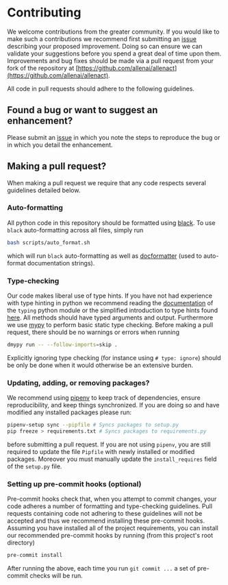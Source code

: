 # Contributing

We welcome contributions from the greater community. If you would like to make such a contributions we recommend first submitting an [issue](https://github.com/allenai/allenact/issues) describing your proposed improvement.
Doing so can ensure we can validate your suggestions before you spend a great deal of time
upon them. Improvements and bug fixes should be made via a pull request
from your fork of the repository at [https://github.com/allenai/allenact](https://github.com/allenai/allenact).
 
All code in pull requests should adhere to the following guidelines.

## Found a bug or want to suggest an enhancement?

Please submit an [issue](https://github.com/allenai/allenact/issues) in which you note the steps
to reproduce the bug or in which you detail the enhancement.

## Making a pull request?

When making a pull request we require that any code respects several guidelines detailed below.

### Auto-formatting

All python code in this repository should be formatted using [black](https://black.readthedocs.io/en/stable/).
To use `black` auto-formatting across all files, simply run
```bash
bash scripts/auto_format.sh
``` 
which will run `black` auto-formatting as well as [docformatter](https://pypi.org/project/docformatter/) (used
to auto-format documentation strings).

### Type-checking

Our code makes liberal use of type hints. If you have not had experience with type hinting in python we recommend
reading the [documentation](https://docs.python.org/3/library/typing.html) of the `typing` python module or the 
simplified introduction to type hints found [here](https://www.python.org/dev/peps/pep-0483/). All methods should
have typed arguments and output. Furthermore we use [mypy](https://mypy.readthedocs.io/en/stable/) to perform 
basic static type checking. Before making a pull request, there should be no warnings or errors when running
```bash
dmypy run -- --follow-imports=skip .
```
Explicitly ignoring type checking (for instance using `# type: ignore`) should be only be done when it would otherwise
be an extensive burden.

### Updating, adding, or removing packages?

We recommend using [pipenv](https://pipenv.kennethreitz.org/en/latest/) to keep track
of dependencies, ensure reproducibility, and keep things synchronized. If you are
doing so and have modified any installed packages please run:
```bash
pipenv-setup sync --pipfile # Syncs packages to setup.py
pip freeze > requirements.txt # Syncs packages to requirements.py
``` 
before submitting a pull request. If you are not using `pipenv`, you are still
required to update the file `Pipfile` with newly installed or modified packages. Moreover
you must manually update the `install_requires` field of the `setup.py` file. 

### Setting up pre-commit hooks (optional)

Pre-commit hooks check that, when you attempt to commit changes, your code adheres a number of
formatting and type-checking guidelines. Pull requests containing code not adhering to these 
guidelines will not be accepted and thus we recommend installing these pre-commit hooks. Assuming you have 
installed all of the project requirements, you can install our recommended
pre-commit hooks by running (from this project's root directory)
```bash
pre-commit install
```
After running the above, each time you run `git commit ...` a set of pre-commit checks will
be run.